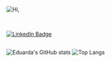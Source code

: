 ![Hi,](https://github.com/user-attachments/assets/858dc22a-2de2-42a8-9d4e-eba1928bd341)

<br>

<!-- - 🌱 I’m a Second year Computer Science Student at Federal University of Piaui ... -->

<br>

<div id="badges">
  <a href="https://www.linkedin.com/in/maria-eduarda-mendes-b6b0561b6?utm_source=share&utm_campaign=share_via&utm_content=profile&utm_medium=android_app">
    <img src="https://img.shields.io/badge/LinkedIn-pink?style=for-the-badge&logo=linkedin&logoColor=white" alt="LinkedIn Badge"/>
  </a>
</div>

<br>

![Eduarda's GitHub stats](https://github-readme-stats.vercel.app/api?username=3-du4rd4&show_icons=true&theme=radical)
![Top Langs](https://github-readme-stats.vercel.app/api/top-langs/?username=3-du4rd4&theme=radical&layout=compact) 
